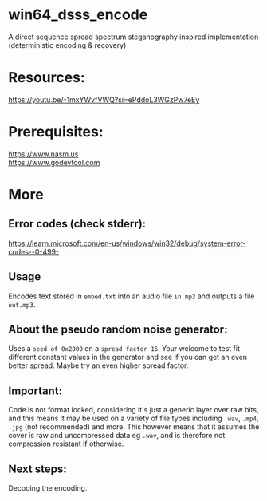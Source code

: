 # win64_dsss_encode
A direct sequence spread spectrum steganography inspired implementation (deterministic encoding & recovery)

# Resources:
https://youtu.be/-1mxYWvfVWQ?si=ePddoL3WGzPw7eEy

# Prerequisites:
https://www.nasm.us  <br>
https://www.godevtool.com

# More
## Error codes (check stderr):
https://learn.microsoft.com/en-us/windows/win32/debug/system-error-codes--0-499-

## Usage
Encodes text stored in `embed.txt` into an audio file `in.mp3` and outputs a file `out.mp3`.

## About the pseudo random noise generator:
Uses a `seed of 0x2000` on a `spread factor 15`. Your welcome to test fit different constant values in the generator and see if you can get an even better spread. Maybe try an even higher spread factor.

## Important:
Code is not format locked, considering it's just a generic layer over raw bits, and this means it may be used on a variety of file types including `.wav`, `.mp4`, `.jpg` (not recommended) and more. This however means that it assumes the cover is raw and uncompressed data eg `.wav`, and is therefore not compression resistant if otherwise. 

## Next steps:
Decoding the encoding.
